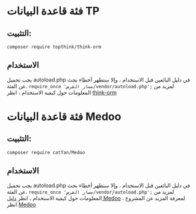 # فئة قاعدة البيانات TP
## التثبيت:
```composer require topthink/think-orm```
## الاستخدام
يجب تحميل autoload.php في دليل البائعين قبل الاستخدام ، وإلا ستظهر أخطاء بحث عن الفئة.
```require_once 'مسار القرص/vendor/autoload.php';```
لمزيد من المعلومات حول كيفية الاستخدام ، انظر [think-orm](https://github.com/top-think/think-orm)

# فئة قاعدة البيانات Medoo
## التثبيت:
```composer require catfan/Medoo```
## الاستخدام
يجب تحميل autoload.php في دليل البائعين قبل الاستخدام ، وإلا ستظهر أخطاء بحث عن الفئة.
```require_once 'مسار القرص/vendor/autoload.php';```
لمزيد من المعلومات حول كيفية الاستخدام ، انظر [دليل Medoo](https://medoo.in/doc)
لمعرفة المزيد عن المشروع ، انظر [Medoo](https://github.com/catfan/Medoo)
